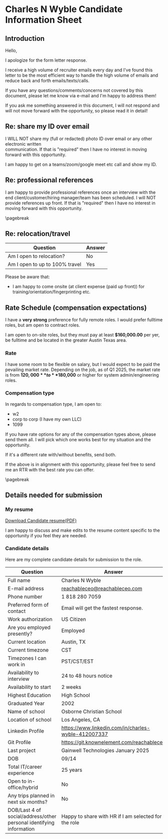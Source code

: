 # Charles N Wyble Candidate Information Sheet

## Introduction

Hello,

I apologize for the form letter response.

I receive a high volume of recruiter emails every day and I've found this letter to be the most efficient way to
handle the high volume of emails and reduce back and forth emails/texts/calls.

If you have any questions/comments/concerns not covered by this document, please let me know via e-mail and I'm happy to address them!

If you ask me something answered in this document, I will not respond and will not move forward with the opportunity, so please read it in detail!

## Re: share my ID over email

I WILL NOT share my (full or redacted) photo ID over email or any other electronic written  
communication. If that is "required" then I have no interest in moving forward with this opportunity.

I am happy to get on a teams/zoom/google meet etc call and show my ID.

## Re: professional references

I am happy to provide professional references once an interview with the end client/customer/hiring manager/team has been scheduled. I will NOT provide references up front. If that is "required" then I have no interest in moving forward with this opportunity.

\pagebreak

## Re: relocation/travel

| Question                       | Answer |
| ------------------------------ | ------ |
| Am I open to relocation?       | No     |
| Am I open to up to 100% travel | Yes    |

Please be aware that:

- I am happy to come onsite (at client expense (paid up front)) for training/orientation/fingerprinting etc.

## Rate Schedule (compensation expectations)

I have a **very strong** preference for fully remote roles. I would prefer fulltime roles, but am open to contract roles.

I am open to on-site roles, but they must pay at least **$160,000.00** per yer, be fulltime and be located in the greater Austin Texas area.

### Rate

I have some room to be flexible on salary, but I would expect to be paid the pevailing market rate. Depending on the job, as of Q1 2025, the market rate is from **$120,000** to **$180,000** or higher for system admin/engineering roles.

### Compensation type

In regards to compensation type, I am open to:

- w2
- corp to corp (I have my own LLC)
- 1099  

If you have rate options for any of the compensation types above, please send them all. I will pick which one works best for my situation and the opportunity.

If it's a different rate with/without benefits, send both.

If the above is in alignment with this opportunity, please feel free to send me an RTR with the best rate you can offer.

\pagebreak

## Details needed for submission

### My resume

[Download Candidate resume(PDF)](https://profile-fte.reachableceo.com/job-board/CharlesNWyble-Resume.pdf)

I am happy to discuss and make edits to the resume content specific to the opportunity if you feel they are needed.

### Candidate details  

Here are my complete candidate details for submission to the role.

| Question                                                            | Answer                                               |
| ------------------------------------------------------------------- | ---------------------------------------------------- |
| Full name                                                           | Charles N Wyble                                    |
| E-mail address                                                      | reachableceo@reachableceo.com                                   |
| Phone number                                                        | 1 818 280 7059                                   |
| Preferred form of contact                                           | Email will get the fastest response.                  |
| Work authorization                                                  | US Citizen                       |
| Are you employed presently?                                         | Employed                        |
| Current location                                                    | Austin, TX                         |
| Current timezone                                                    | CST                         |
| Timezones I can work in                                             | PST/CST/EST                       |
| Availability to interview                                           | 24 to 48 hours notice                   |
| Availability to start                                               | 2 weeks                       |
| Highest Education                                                   | High School                        |
| Graduated Year                                                      | 2002                          |
| Name of school                                                      | Osborne Christian School                              |
| Location of school                                                  | Los Angeles, CA                          |
| Linkedin Profile                                                    | <https://www.linkedin.com/in/charles-wyble-412007337>                              |
| Git Profile                                                         | <https://git.knownelement.com/reachableceo>                                   |
| Last project                                                        | Gainwell Technologies January 2025                             |
| DOB                                                                 | 09/14                                     |
| Total IT/career experience                                          | 25 years                         |
| Open to in-office/hybrid                                            | No                                                   |
| Any trips planned in next six months?                               | No                                                   |
| DOB/Last 4 of social/address/other personal identifying information | Happy to share with HR if I am selected for the role |
